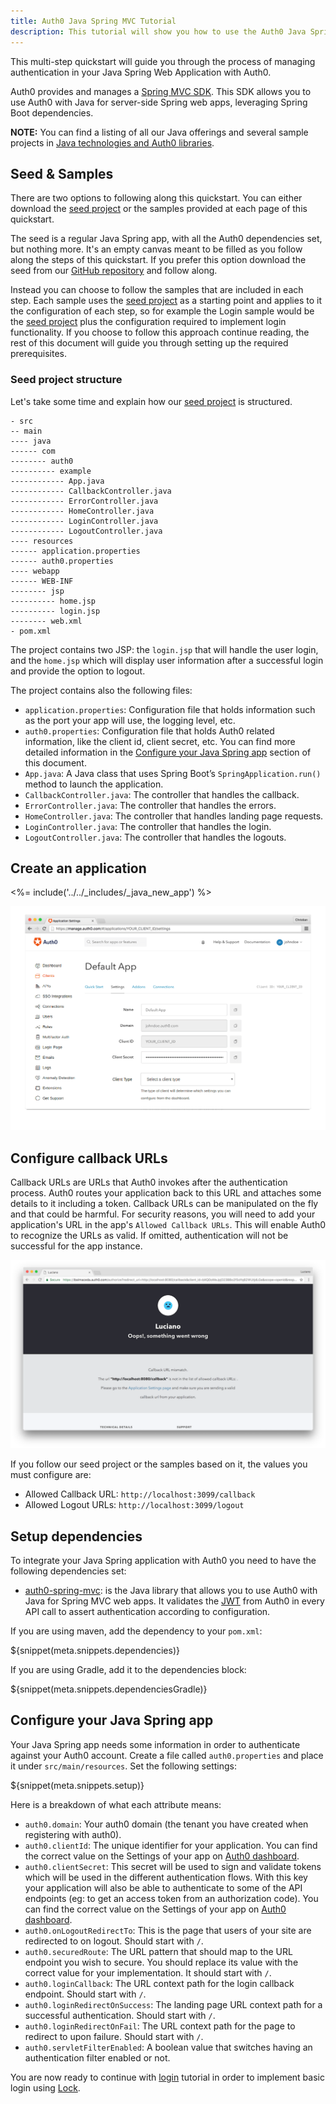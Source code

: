 ```yaml
---
title: Auth0 Java Spring MVC Tutorial
description: This tutorial will show you how to use the Auth0 Java Spring MVC SDK to add authentication and authorization to your web app.
---
```


This multi-step quickstart will guide you through the process of managing authentication in your Java Spring Web Application with Auth0.

Auth0 provides and manages a [Spring MVC SDK](https://github.com/auth0/auth0-spring-mvc). This SDK allows you to use Auth0 with Java for server-side Spring web apps, leveraging Spring Boot dependencies.

__NOTE:__ You can find a listing of all our Java offerings and several sample projects in [Java technologies and Auth0 libraries](/java-overview). 


## Seed &amp; Samples

There are two options to following along this quickstart. You can either download the [seed project](https://github.com/auth0-samples/auth0-spring-mvc-sample/tree/master/00-Start) or the samples provided at each page of this quickstart. 

The seed is a regular Java Spring app, with all the Auth0 dependencies set, but nothing more. It's an empty canvas meant to be filled as you follow along the steps of this quickstart. If you prefer this option download the seed from our [GitHub repository](https://github.com/auth0-samples/auth0-spring-mvc-sample/tree/master/00-Start) and follow along.

Instead you can choose to follow the samples that are included in each step. Each sample uses the [seed project](https://github.com/auth0-samples/auth0-spring-mvc-sample/tree/master/00-Start) as a starting point and applies to it the configuration of each step, so for example the Login sample would be the [seed project](https://github.com/auth0-samples/auth0-spring-mvc-sample/tree/master/00-Start) plus the configuration required to implement login functionality. If you choose to follow this approach continue reading, the rest of this document will guide you through setting up the required prerequisites.


### Seed project structure

Let's take some time and explain how our [seed project](https://github.com/auth0-samples/auth0-spring-mvc-sample/tree/master/00-Start) is structured. 


```
- src
-- main
---- java
------ com
-------- auth0
---------- example
------------ App.java
------------ CallbackController.java
------------ ErrorController.java
------------ HomeController.java
------------ LoginController.java
------------ LogoutController.java
---- resources
------ application.properties
------ auth0.properties
---- webapp
------ WEB-INF
-------- jsp
---------- home.jsp
---------- login.jsp
-------- web.xml
- pom.xml
```

The project contains two JSP: the `login.jsp` that will handle the user login, and the `home.jsp` which will display user information after a successful login and provide the option to logout.

The project contains also the following files:
- `application.properties`: Configuration file that holds information such as the port your app will use, the logging level, etc.
- `auth0.properties`: Configuration file that holds Auth0 related information, like the client id, client secret, etc. You can find more detailed information in the [Configure your Java Spring app](#configure-your-java-spring-app) section of this document.
- `App.java`: A Java class that uses Spring Boot’s `SpringApplication.run()` method to launch the application.
- `CallbackController.java`: The controller that handles the callback.
- `ErrorController.java`: The controller that handles the errors.
- `HomeController.java`: The controller that handles landing page requests.
- `LoginController.java`: The controller that handles the login.
- `LogoutController.java`: The controller that handles the logouts.


## Create an application

<%= include('../../_includes/_java_new_app') %>

![App Dashboard](/media/articles/java/app_dashboard.png)


## Configure callback URLs

Callback URLs are URLs that Auth0 invokes after the authentication process. Auth0 routes your application back to this URL and attaches some details to it including a token. Callback URLs can be manipulated on the fly and that could be harmful. For security reasons, you will need to add your application's URL in the app's `Allowed Callback URLs`. This will enable Auth0 to recognize the URLs as valid. If omitted, authentication will not be successful for the app instance.

![Callback error](/media/articles/java/callback_error.png)

If you follow our seed project or the samples based on it, the values you must configure are:
- Allowed Callback URL: `http://localhost:3099/callback`
- Allowed Logout URLs: `http://localhost:3099/logout`


## Setup dependencies

To integrate your Java Spring application with Auth0 you need to have the following dependencies set:

- [auth0-spring-mvc](https://github.com/auth0/auth0-spring-mvc): is the Java library that allows you to use Auth0 with Java for Spring MVC web apps. It validates the [JWT](/jwt) from Auth0 in every API call to assert authentication according to configuration.

If you are using maven, add the dependency to your `pom.xml`:

${snippet(meta.snippets.dependencies)}

If you are using Gradle, add it to the dependencies block:

${snippet(meta.snippets.dependenciesGradle)}


## Configure your Java Spring app

Your Java Spring app needs some information in order to authenticate against your Auth0 account. Create a file called `auth0.properties` and place it under `src/main/resources`. Set the following settings:

${snippet(meta.snippets.setup)}

Here is a breakdown of what each attribute means:

- `auth0.domain`: Your auth0 domain (the tenant you have created when registering with auth0).
- `auth0.clientId`: The unique identifier for your application. You can find the correct value on the Settings of your app on [Auth0 dashboard](${uiURL}/#/).
- `auth0.clientSecret`: This secret will be used to sign and validate tokens which will be used in the different authentication flows. With this key your application will also be able to authenticate to some of the API endpoints (eg: to get an access token from an authorization code). You can find the correct value on the Settings of your app on [Auth0 dashboard](${uiURL}/#/).
- `auth0.onLogoutRedirectTo`: This is the page that users of your site are redirected to on logout. Should start with `/`.
- `auth0.securedRoute`: The URL pattern that should map to the URL endpoint you wish to secure. You should replace its value with the correct value for your implementation. It should start with `/`.
- `auth0.loginCallback`: The URL context path for the login callback endpoint. Should start with `/`.
- `auth0.loginRedirectOnSuccess`: The landing page URL context path for a successful authentication. Should start with `/`.
- `auth0.loginRedirectOnFail`: The URL context path for the page to redirect to upon failure. Should start with `/`.
- `auth0.servletFilterEnabled`: A boolean value that switches having an authentication filter enabled or not.


You are now ready to continue with [login](/quickstart/webapp/java-spring-mvc/01-login) tutorial in order to implement basic login using [Lock](/libraries/lock).


